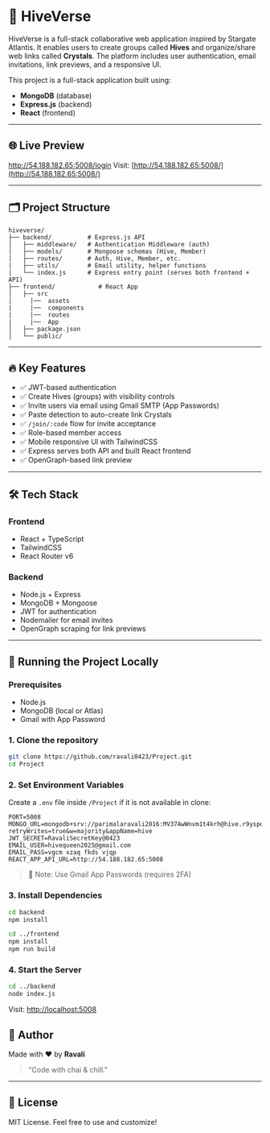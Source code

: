 # 🐝 HiveVerse

HiveVerse is a full-stack collaborative web application inspired by Stargate Atlantis. It enables users to create groups called **Hives** and organize/share web links called **Crystals**. The platform includes user authentication, email invitations, link previews, and a responsive UI.

This project is a full-stack application built using:

- **MongoDB** (database)
- **Express.js** (backend)
- **React** (frontend)

---

## 🌐 Live Preview

http://54.188.182.65:5008/login
Visit: [http://54.188.182.65:5008/](http://54.188.182.65:5008/)

---

## 🗂 Project Structure

```
hiveverse/
├── backend/          # Express.js API
│   ├── middleware/   # Authentication Middleware (auth)
│   ├── models/       # Mongoose schemas (Hive, Member)
|   ├── routes/       # Auth, Hive, Member, etc.
|   ├── utils/        # Email utility, helper functions
|   └── index.js      # Express entry point (serves both frontend + API)
├── frontend/            # React App
│   ├── src
|     |──  assets
|     |──  components
|     |──  routes
|     |──  App
│   ├── package.json
│   └── public/
```

---

## 🔥 Key Features

- ✅ JWT-based authentication
- ✅ Create Hives (groups) with visibility controls
- ✅ Invite users via email using Gmail SMTP (App Passwords)
- ✅ Paste detection to auto-create link Crystals
- ✅ `/join/:code` flow for invite acceptance
- ✅ Role-based member access
- ✅ Mobile responsive UI with TailwindCSS
- ✅ Express serves both API and built React frontend
- ✅ OpenGraph-based link preview

---

## 🛠️ Tech Stack

### Frontend

- React + TypeScript
- TailwindCSS
- React Router v6

### Backend

- Node.js + Express
- MongoDB + Mongoose
- JWT for authentication
- Nodemailer for email invites
- OpenGraph scraping for link previews

---

## 🚀 Running the Project Locally

### Prerequisites

- Node.js
- MongoDB (local or Atlas)
- Gmail with App Password

### 1. Clone the repository

```bash
git clone https://github.com/ravali0423/Project.git
cd Project
```

### 2. Set Environment Variables

Create a `.env` file inside `/Project` if it is not available in clone:

```env
PORT=5008
MONGO_URL=mongodb+srv://parimalaravali2016:MV37AwWnvm1t4krh@hive.r9yspo7.mongodb.net/?retryWrites=true&w=majority&appName=hive
JWT_SECRET=RavaliSecretKey@0423
EMAIL_USER=hivequeen2025@gmail.com
EMAIL_PASS=vgcm xzaq fkds vjqp
REACT_APP_API_URL=http://54.188.182.65:5008
```

> 🔐 Note: Use Gmail App Passwords (requires 2FA)

### 3. Install Dependencies

```bash
cd backend
npm install

cd ../frontend
npm install
npm run build
```

### 4. Start the Server

```bash
cd ../backend
node index.js
```

Visit: [http://localhost:5008](http://localhost:5008)

## 🧁 Author

Made with ❤️ by **Ravali**

> "Code with chai & chill."

---

## 📜 License

MIT License. Feel free to use and customize!
